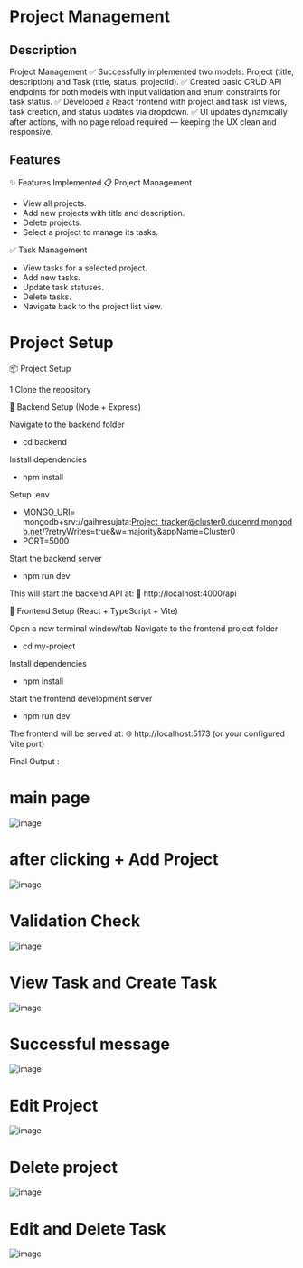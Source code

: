# Project Management
## Description
Project Management
✅ Successfully implemented two models: Project (title, description) and Task (title, status, projectId).
✅ Created basic CRUD API endpoints for both models with input validation and enum constraints for task status.
✅ Developed a React frontend with project and task list views, task creation, and status updates via dropdown.
✅ UI updates dynamically after actions, with no page reload required — keeping the UX clean and responsive.

## Features
✨ Features Implemented
📋 Project Management
- View all projects.
- Add new projects with title and description.
- Delete projects.
- Select a project to manage its tasks.

✅ Task Management
- View tasks for a selected project.
 - Add new tasks.
- Update task statuses.
- Delete tasks.
- Navigate back to the project list view.

# Project Setup
📦 Project Setup

1 Clone the repository

🔧 Backend Setup (Node + Express)

Navigate to the backend folder

- cd backend

Install dependencies

- npm install

Setup .env
- MONGO_URI= mongodb+srv://gaihresujata:Project_tracker@cluster0.duoenrd.mongodb.net/?retryWrites=true&w=majority&appName=Cluster0
- PORT=5000

Start the backend server
- npm run dev

This will start the backend API at:
📡 http://localhost:4000/api

🎨 Frontend Setup (React + TypeScript + Vite)

Open a new terminal window/tab
Navigate to the frontend project folder

- cd my-project

Install dependencies
- npm install

Start the frontend development server
- npm run dev

The frontend will be served at:
🌐 http://localhost:5173 (or your configured Vite port)


Final Output :



# main page
![image](https://github.com/user-attachments/assets/352b3ede-4cda-47d5-9560-d40fbb64a52f)

# after clicking + Add Project
![image](https://github.com/user-attachments/assets/45f111d2-5f45-41b4-a493-c0ad9b56af1c)


# Validation Check
![image](https://github.com/user-attachments/assets/ea0d96ce-2a9c-40c1-a537-069ceec78cd5)

# View Task and Create Task
![image](https://github.com/user-attachments/assets/34219ceb-d3ad-465e-b2f8-22a10733441b)

# Successful message 

![image](https://github.com/user-attachments/assets/7e46c4b6-fabb-4b54-98b8-93b39cfbec10)

# Edit Project

![image](https://github.com/user-attachments/assets/3aa45db9-2b19-4143-ade6-218d8b576d11)

# Delete project
![image](https://github.com/user-attachments/assets/c57c5815-f7fb-48fc-8e8e-768b71547978)

# Edit and Delete Task
![image](https://github.com/user-attachments/assets/12a40bcf-f1fd-4683-a867-619dcdb86c1d)

